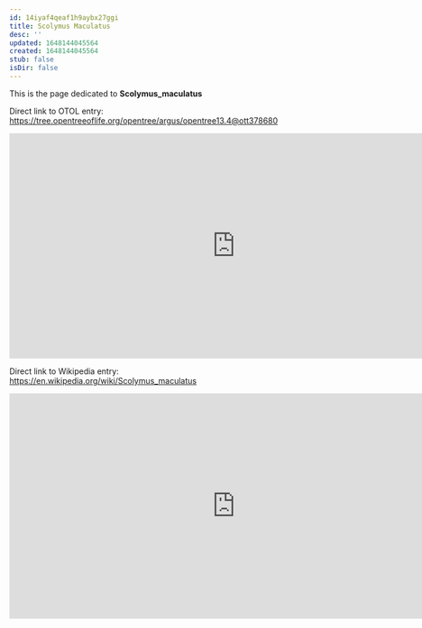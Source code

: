 ```yaml
---
id: 14iyaf4qeaf1h9aybx27ggi
title: Scolymus Maculatus
desc: ''
updated: 1648144045564
created: 1648144045564
stub: false
isDir: false
---
```

This is the page dedicated to **Scolymus_maculatus**


Direct link to OTOL entry: https://tree.opentreeoflife.org/opentree/argus/opentree13.4@ott378680



<html>
    <body>
    <iframe src="https://tree.opentreeoflife.org/opentree/argus/opentree13.4@ott378680"
    width="800" height="400" frameborder="0" allowfullscreen> </iframe>
    </body>
</html>
    


Direct link to Wikipedia entry: https://en.wikipedia.org/wiki/Scolymus_maculatus



<html>
    <body>
    <iframe src="https://en.wikipedia.org/wiki/Scolymus_maculatus"
    width="800" height="400" frameborder="0" allowfullscreen> </iframe>
    </body>
</html>
    

